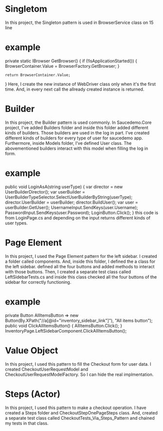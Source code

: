 ﻿# Singletom
In this project, the Singleton pattern is used in BrowserService class on 15 line
# example
private static IBrowser GetBrowser()
{
    if (!IsApplicationStarted())
    {
        BrowserContainer.Value = BrowserFactory.GetBrowser;
    }

    return BrowserContainer.Value;
}
Here, I create the new instance of WebDriver class only when it's the first time. And, in every next call
the allready created instance is returned.




# Builder
In this project, the Builder pattern is used commonly. In Saucedemo.Core project, I've added Builders 
folder and inside this folder added different kinds of builders. Those builders are used in the log in part.
I've created different kinds of builders for every type of user for saucedemo app. Furthermore, inside Models
folder, I've defined User class. The abovementioned builders interact with this model when filling the log
in form.
# example
public void LoginAsA(string userType)
{
    var director = new UserBuilderDirector();
    var userBuilder = UserBuilderTypeSelector.SelectUserBuilderByString(userType);
    director.UserBuilder = userBuilder;
    director.BuildUser();
    var user = userBuilder.GetUser();
    UsernameInput.SendKeys(user.Username);
    PasswordInput.SendKeys(user.Password);
    LoginButton.Click();
}
this code is from LoginPage.cs and depending on the input returns different kinds of user types.




# Page Element
In this project, I used the Page Element pattern for the left sidebar. I created a folder called components.
And, inside this folder, I defined the a class for the left sidebar. defined all the four buttons and 
added methods to interact with those buttons. Then, I created a separate test class called LeftSidebarTests.cs
and inside this class checked all the four buttons of the sidebar for correctly functioning.
# example
private Button AllItemsButton => new Button(By.XPath("//a[@id=\"inventory_sidebar_link\"]"), "All items button");
public void ClickAllItemsButton()
{
    AllItemsButton.Click();
}
InventoryPage.LeftSidebarComponent.ClickAllItemsButton();

# Value Object
In this project, I used this pattern to fill the Checkout form for user data. I created CheckoutUserRequestModel and 
CheckoutUserRequestModelFactory. So I can hide the real implmentation.

# Steps (Actor)
In this project, I used this pattern to make a checkout operation. I have created a Steps folder and CheckoutStepOnePageSteps class.
And, created a separate test class called CheckoutTests_Via_Steps_Pattern and chained my tests in that class.

